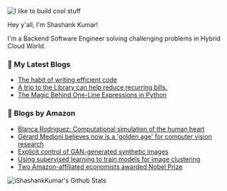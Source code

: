 ![I like to build cool stuff](https://res.cloudinary.com/dt8g3rhcy/image/upload/v1595929574/i_like_to_build_cool_shit._1_nzbwjh.png)

Hey y'all, I'm Shashank Kumar! 

I'm a Backend Software Engineer solving challenging problems in Hybrid Cloud World.

### 📕 My Latest Blogs
<!-- BLOG-POST-LIST:START -->
- [The habit of writing efficient code](https://medium.com/@ishashankkumar/the-habit-of-writing-efficient-code-153b05f04269?source=rss-d24dda280d5f------2)
- [A trip to the Library can help reduce recurring bills.](https://medium.com/swlh/a-trip-to-the-library-can-help-reduce-recurring-bills-23bca495cdf5?source=rss-d24dda280d5f------2)
- [The Magic Behind One-Line Expressions in Python](https://medium.com/swlh/the-magic-behind-one-line-expressions-in-python-816c10180c5c?source=rss-d24dda280d5f------2)
<!-- BLOG-POST-LIST:END -->

### 📕 Blogs by Amazon
<!-- AMAZON-BLOG-POST-LIST:START -->
- [Blanca Rodriguez: Computational simulation of the human heart](https://www.amazon.science/research-awards/success-stories/blanca-rodriguez-computational-simulation-of-the-human-heart)
- [Gérard Medioni believes now is a 'golden age' for computer vision research](https://www.amazon.science/videos-webinars/gerard-medioni-believes-now-is-a-golden-age-for-computer-vision-research)
- [Explicit control of GAN-generated synthetic images](https://www.amazon.science/blog/explicit-control-of-gan-generated-synthetic-images)
- [Using supervised learning to train models for image clustering](https://www.amazon.science/blog/using-supervised-learning-to-train-models-for-image-clustering)
- [Two Amazon-affiliated economists awarded Nobel Prize](https://www.amazon.science/latest-news/two-amazon-affiliated-economists-awarded-nobel-prize)
<!-- AMAZON-BLOG-POST-LIST:END -->



<img align="center" alt="iShashankKumar's Github Stats" src="https://github-readme-stats.vercel.app/api?username=ishashankkumar&show_icons=true&hide_border=true" />
